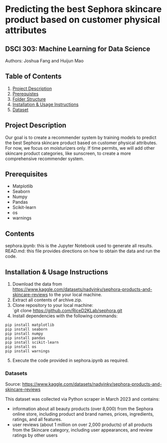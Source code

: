# Predicting the best Sephora skincare product based on customer physical attributes
## DSCI 303: Machine Learning for Data Science
Authors: Joshua Fang and Huijun Mao

## Table of Contents
1. [Project Description](#project-description)
2. [Prerequistes](#prerequistes)
3. [Folder Structure](#folder-structure)
4. [Installation & Usage Instructions](#installation-&-usage-instructions)
5. [Dataset](#dataset)

## Project Description
Our goal is to create a recommender system by training models to predict the best Sephora skincare product based on customer physical attributes. For now, we focus on moisturizers only. If time permits, we will add other skincare product categories, like sunscreen, to create a more comprehensive recommender system.

## Prerequisites
- Matplotlib
- Seaborn
- Numpy
- Pandas
- Scikit-learn
- os
- warnings

## Contents
sephora.ipynb: this is the Jupyter Notebook used to generate all results.
READ.md: this file provides directions on how to obtain the data and run the code.

## Installation & Usage Instructions
1. Download the data from https://www.kaggle.com/datasets/nadyinky/sephora-products-and-skincare-reviews to the your local machine. 
2. Extract all contents of archive.zip.
3. Clone repository to your local machine: <br>
`git clone https://github.com/RiceD2KLab/sephora.git
4. Install dependencies with the following commands:
```
pip install matplotlib
pip install seaborn
pip install numpy
pip install pandas
pip install scikit-learn
pip install os
pip install warnings
```
5. Execute the code provided in sephora.ipynb as required. 

### Datasets
Source: https://www.kaggle.com/datasets/nadyinky/sephora-products-and-skincare-reviews

This dataset was collected via Python scraper in March 2023 and contains:

* information about all beauty products (over 8,000) from the Sephora online store, including product and brand names, prices, ingredients, ratings, and all features.
* user reviews (about 1 million on over 2,000 products) of all products from the Skincare category, including user appearances, and review ratings by other users
